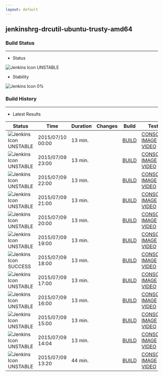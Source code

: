 ```yaml
---
layout: default
---
```

## jenkinshrg-drcutil-ubuntu-trusty-amd64
### Build Status
___
* Status
  
![Jenkins Icon](http://jenkinshrg.github.io/images/48x48/yellow.png)
UNSTABLE
  
* Stability
  
![Jenkins Icon](http://jenkinshrg.github.io/images/48x48/health-00to19.png)
0%
  
### Build History
___
* Latest Results
  
|Status|Time|Duration|Changes|Build|Test|Note|
|---|---|---|---|---|---|---|
|![Jenkins Icon](http://jenkinshrg.github.io/images/24x24/yellow.png)UNSTABLE|2015/07/10 00:00|13 min.||[BUILD](https://drive.google.com/file/d/0B54sHwaxmuM4Ym5Bd1MzeWdNT0U/view?usp=drivesdk) |[CONSOLE](https://drive.google.com/file/d/0B54sHwaxmuM4akw3cFI4RmdzR2M/view?usp=drivesdk) [IMAGE](https://drive.google.com/file/d/0B54sHwaxmuM4enlDWVUwSlhQZ1U/edit?usp=drivesdk) [VIDEO](https://drive.google.com/file/d/0B54sHwaxmuM4b3lpcl9fU0VNU2c/edit?usp=drivesdk) |STOP NORMAL|
|![Jenkins Icon](http://jenkinshrg.github.io/images/24x24/yellow.png)UNSTABLE|2015/07/09 23:00|13 min.||[BUILD](https://drive.google.com/file/d/0B54sHwaxmuM4TWowbk1MYWk2bzA/view?usp=drivesdk) |[CONSOLE](https://drive.google.com/file/d/0B54sHwaxmuM4ZHozYVk0Q240Q2M/view?usp=drivesdk) [IMAGE](https://drive.google.com/file/d/0B54sHwaxmuM4NDZ5SDAySXJYV00/edit?usp=drivesdk) [VIDEO](https://drive.google.com/file/d/0B54sHwaxmuM4WHhhM1A4cklNLXM/edit?usp=drivesdk) |STOP NORMAL|
|![Jenkins Icon](http://jenkinshrg.github.io/images/24x24/yellow.png)UNSTABLE|2015/07/09 22:00|13 min.||[BUILD](https://drive.google.com/file/d/0B54sHwaxmuM4QklEUGx2amwyWUU/view?usp=drivesdk) |[CONSOLE](https://drive.google.com/file/d/0B54sHwaxmuM4TGo0RGV6STZMRTA/view?usp=drivesdk) [IMAGE](https://drive.google.com/file/d/0B54sHwaxmuM4VVdnTHRkSERYOGM/edit?usp=drivesdk) [VIDEO](https://drive.google.com/file/d/0B54sHwaxmuM4VzZEYm83cVJpUjg/edit?usp=drivesdk) |STOP RED|
|![Jenkins Icon](http://jenkinshrg.github.io/images/24x24/yellow.png)UNSTABLE|2015/07/09 21:00|13 min.||[BUILD](https://drive.google.com/file/d/0B54sHwaxmuM4RWNyUnFCWHVacWM/view?usp=drivesdk) |[CONSOLE](https://drive.google.com/file/d/0B54sHwaxmuM4eldWVDlaNmFLOXM/view?usp=drivesdk) [IMAGE](https://drive.google.com/file/d/0B54sHwaxmuM4b2NsLWJad0RlLUE/edit?usp=drivesdk) [VIDEO](https://drive.google.com/file/d/0B54sHwaxmuM4Q0pFMFdnRTdWbGs/edit?usp=drivesdk) |STOP RED|
|![Jenkins Icon](http://jenkinshrg.github.io/images/24x24/yellow.png)UNSTABLE|2015/07/09 20:00|13 min.||[BUILD](https://drive.google.com/file/d/0B54sHwaxmuM4c29IQ0hUalEzUDA/view?usp=drivesdk) |[CONSOLE](https://drive.google.com/file/d/0B54sHwaxmuM4dndTczR2bGlJWGs/view?usp=drivesdk) [IMAGE](https://drive.google.com/file/d/0B54sHwaxmuM4R0EtRWd0TV9sU2s/edit?usp=drivesdk) [VIDEO](https://drive.google.com/file/d/0B54sHwaxmuM4eW1LbjBMOWxuYVE/edit?usp=drivesdk) |STOP NORMAL|
|![Jenkins Icon](http://jenkinshrg.github.io/images/24x24/yellow.png)UNSTABLE|2015/07/09 19:00|13 min.||[BUILD](https://drive.google.com/file/d/0B54sHwaxmuM4bzJ2MHcxaEVZdTg/view?usp=drivesdk) |[CONSOLE](https://drive.google.com/file/d/0B54sHwaxmuM4Tzl2SEE0S0dUMUE/view?usp=drivesdk) [IMAGE](https://drive.google.com/file/d/0B54sHwaxmuM4TVVFZlBJb2xGcnc/edit?usp=drivesdk) [VIDEO](https://drive.google.com/file/d/0B54sHwaxmuM4WUFWclN4Njc3U0k/edit?usp=drivesdk) |STOP NORMAL|
|![Jenkins Icon](http://jenkinshrg.github.io/images/24x24/blue.png)SUCCESS|2015/07/09 18:00|13 min.||[BUILD](https://drive.google.com/file/d/0B54sHwaxmuM4WnhkMEVYdGo3Z1E/view?usp=drivesdk) |[CONSOLE](https://drive.google.com/file/d/0B54sHwaxmuM4a2FrSzBfbkpOLWs/view?usp=drivesdk) [IMAGE](https://drive.google.com/file/d/0B54sHwaxmuM4UmhIS294QjRBZjA/edit?usp=drivesdk) [VIDEO](https://drive.google.com/file/d/0B54sHwaxmuM4cVBXOW5mVERLdVU/edit?usp=drivesdk) | |
|![Jenkins Icon](http://jenkinshrg.github.io/images/24x24/yellow.png)UNSTABLE|2015/07/09 17:00|13 min.||[BUILD](https://drive.google.com/file/d/0B54sHwaxmuM4UERERHh1MFVCbm8/view?usp=drivesdk) |[CONSOLE](https://drive.google.com/file/d/0B54sHwaxmuM4QTVISjRkTWhXUkU/view?usp=drivesdk) [IMAGE](https://drive.google.com/file/d/0B54sHwaxmuM4N25pWDQwekJTeDA/edit?usp=drivesdk) [VIDEO](https://drive.google.com/file/d/0B54sHwaxmuM4MHlCUU5yQ00ycFE/edit?usp=drivesdk) |STOP RED|
|![Jenkins Icon](http://jenkinshrg.github.io/images/24x24/yellow.png)UNSTABLE|2015/07/09 16:00|13 min.||[BUILD](https://drive.google.com/file/d/0B54sHwaxmuM4NWd5LXZjZlZKdzg/view?usp=drivesdk) |[CONSOLE](https://drive.google.com/file/d/0B54sHwaxmuM4dHFuN3hrdTRZRms/view?usp=drivesdk) [IMAGE](https://drive.google.com/file/d/0B54sHwaxmuM4MGNmSHBBWmE3cUk/edit?usp=drivesdk) [VIDEO](https://drive.google.com/file/d/0B54sHwaxmuM4c0hGYzNoM25Ua00/edit?usp=drivesdk) |STOP NORMAL|
|![Jenkins Icon](http://jenkinshrg.github.io/images/24x24/yellow.png)UNSTABLE|2015/07/09 15:00|13 min.||[BUILD](https://drive.google.com/file/d/0B54sHwaxmuM4SjVXSHZuOXVWNmc/view?usp=drivesdk) |[CONSOLE](https://drive.google.com/file/d/0B54sHwaxmuM4UHpKOHZ4Z3JjbXM/view?usp=drivesdk) [IMAGE](https://drive.google.com/file/d/0B54sHwaxmuM4RUxZX19uLXhyS2c/edit?usp=drivesdk) [VIDEO](https://drive.google.com/file/d/0B54sHwaxmuM4REpvTThhazFKZzA/edit?usp=drivesdk) |STOP NORMAL|
|![Jenkins Icon](http://jenkinshrg.github.io/images/24x24/yellow.png)UNSTABLE|2015/07/09 14:04|13 min.||[BUILD](https://drive.google.com/file/d/0B54sHwaxmuM4enRuUTluSXBNTjQ/view?usp=drivesdk) |[CONSOLE](https://drive.google.com/file/d/0B54sHwaxmuM4bEZHa3dwUlRPNEU/view?usp=drivesdk) [IMAGE](https://drive.google.com/file/d/0B54sHwaxmuM4SC1TVW12UGprNVk/edit?usp=drivesdk) [VIDEO](https://drive.google.com/file/d/0B54sHwaxmuM4UjNUblM1RGNDb0E/edit?usp=drivesdk) |STOP RED|
|![Jenkins Icon](http://jenkinshrg.github.io/images/24x24/yellow.png)UNSTABLE|2015/07/09 13:20|44 min.||[BUILD](https://drive.google.com/file/d/0B54sHwaxmuM4UVgycGZCVGVGU1k/view?usp=drivesdk) |[CONSOLE](https://drive.google.com/file/d/0B54sHwaxmuM4MWVmUVlwVEE5X1k/view?usp=drivesdk) [IMAGE](https://drive.google.com/file/d/0B54sHwaxmuM4X3Q3Ym5HZVlhWTA/edit?usp=drivesdk) [VIDEO](https://drive.google.com/file/d/0B54sHwaxmuM4Z2xiN2lxVFlrb3c/edit?usp=drivesdk) |STOP RED|
